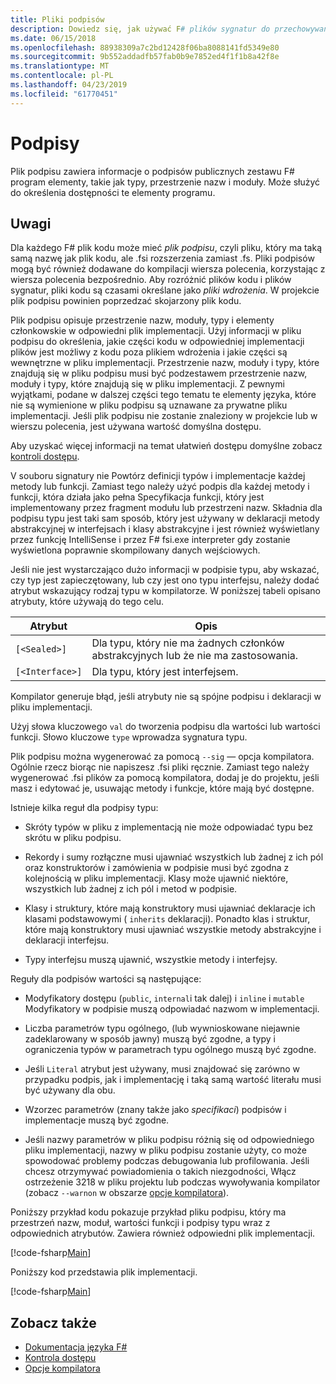 ```yaml
---
title: Pliki podpisów
description: Dowiedz się, jak używać F# plików sygnatur do przechowywania informacji na temat podpisów publicznych zbiór F# program elementy, takie jak typy, przestrzenie nazw i moduły.
ms.date: 06/15/2018
ms.openlocfilehash: 88938309a7c2bd12428f06ba8088141fd5349e80
ms.sourcegitcommit: 9b552addadfb57fab0b9e7852ed4f1f1b8a42f8e
ms.translationtype: MT
ms.contentlocale: pl-PL
ms.lasthandoff: 04/23/2019
ms.locfileid: "61770451"
---
```

# <a name="signatures"></a>Podpisy

Plik podpisu zawiera informacje o podpisów publicznych zestawu F# program elementy, takie jak typy, przestrzenie nazw i moduły. Może służyć do określenia dostępności te elementy programu.

## <a name="remarks"></a>Uwagi

Dla każdego F# plik kodu może mieć *plik podpisu*, czyli pliku, który ma taką samą nazwę jak plik kodu, ale .fsi rozszerzenia zamiast .fs. Pliki podpisów mogą być również dodawane do kompilacji wiersza polecenia, korzystając z wiersza polecenia bezpośrednio. Aby rozróżnić plików kodu i plików sygnatur, pliki kodu są czasami określane jako *pliki wdrożenia*. W projekcie plik podpisu powinien poprzedzać skojarzony plik kodu.

Plik podpisu opisuje przestrzenie nazw, moduły, typy i elementy członkowskie w odpowiedni plik implementacji. Użyj informacji w pliku podpisu do określenia, jakie części kodu w odpowiedniej implementacji plików jest możliwy z kodu poza plikiem wdrożenia i jakie części są wewnętrzne w pliku implementacji. Przestrzenie nazw, moduły i typy, które znajdują się w pliku podpisu musi być podzestawem przestrzenie nazw, moduły i typy, które znajdują się w pliku implementacji. Z pewnymi wyjątkami, podane w dalszej części tego tematu te elementy języka, które nie są wymienione w pliku podpisu są uznawane za prywatne pliku implementacji. Jeśli plik podpisu nie zostanie znaleziony w projekcie lub w wierszu polecenia, jest używana wartość domyślna dostępu.

Aby uzyskać więcej informacji na temat ułatwień dostępu domyślne zobacz [kontroli dostępu](access-control.md).

V souboru signatury nie Powtórz definicji typów i implementacje każdej metody lub funkcji. Zamiast tego należy użyć podpis dla każdej metody i funkcji, która działa jako pełna Specyfikacja funkcji, który jest implementowany przez fragment modułu lub przestrzeni nazw. Składnia dla podpisu typu jest taki sam sposób, który jest używany w deklaracji metody abstrakcyjnej w interfejsach i klasy abstrakcyjne i jest również wyświetlany przez funkcję IntelliSense i przez F# fsi.exe interpreter gdy zostanie wyświetlona poprawnie skompilowany danych wejściowych.

Jeśli nie jest wystarczająco dużo informacji w podpisie typu, aby wskazać, czy typ jest zapieczętowany, lub czy jest ono typu interfejsu, należy dodać atrybut wskazujący rodzaj typu w kompilatorze. W poniższej tabeli opisano atrybuty, które używają do tego celu.

|Atrybut|Opis|
|---------|-----------|
|`[<Sealed>]`|Dla typu, który nie ma żadnych członków abstrakcyjnych lub że nie ma zastosowania.|
|`[<Interface>]`|Dla typu, który jest interfejsem.|

Kompilator generuje błąd, jeśli atrybuty nie są spójne podpisu i deklaracji w pliku implementacji.

Użyj słowa kluczowego `val` do tworzenia podpisu dla wartości lub wartości funkcji. Słowo kluczowe `type` wprowadza sygnatura typu.

Plik podpisu można wygenerować za pomocą `--sig` — opcja kompilatora. Ogólnie rzecz biorąc nie napiszesz .fsi pliki ręcznie. Zamiast tego należy wygenerować .fsi plików za pomocą kompilatora, dodaj je do projektu, jeśli masz i edytować je, usuwając metody i funkcje, które mają być dostępne.

Istnieje kilka reguł dla podpisy typu:

- Skróty typów w pliku z implementacją nie może odpowiadać typu bez skrótu w pliku podpisu.

- Rekordy i sumy rozłączne musi ujawniać wszystkich lub żadnej z ich pól oraz konstruktorów i zamówienia w podpisie musi być zgodna z kolejnością w pliku implementacji. Klasy może ujawnić niektóre, wszystkich lub żadnej z ich pól i metod w podpisie.

- Klasy i struktury, które mają konstruktory musi ujawniać deklaracje ich klasami podstawowymi ( `inherits` deklaracji). Ponadto klas i struktur, które mają konstruktory musi ujawniać wszystkie metody abstrakcyjne i deklaracji interfejsu.

- Typy interfejsu muszą ujawnić, wszystkie metody i interfejsy.

Reguły dla podpisów wartości są następujące:

- Modyfikatory dostępu (`public`, `internal`i tak dalej) i `inline` i `mutable` Modyfikatory w podpisie muszą odpowiadać nazwom w implementacji.

- Liczba parametrów typu ogólnego, (lub wywnioskowane niejawnie zadeklarowany w sposób jawny) muszą być zgodne, a typy i ograniczenia typów w parametrach typu ogólnego muszą być zgodne.

- Jeśli `Literal` atrybut jest używany, musi znajdować się zarówno w przypadku podpis, jak i implementację i taką samą wartość literału musi być używany dla obu.

- Wzorzec parametrów (znany także jako *specifikaci*) podpisów i implementacje muszą być zgodne.

- Jeśli nazwy parametrów w pliku podpisu różnią się od odpowiedniego pliku implementacji, nazwy w pliku podpisu zostanie użyty, co może spowodować problemy podczas debugowania lub profilowania. Jeśli chcesz otrzymywać powiadomienia o takich niezgodności, Włącz ostrzeżenie 3218 w pliku projektu lub podczas wywoływania kompilator (zobacz `--warnon` w obszarze [opcje kompilatora](compiler-options.md)).

Poniższy przykład kodu pokazuje przykład pliku podpisu, który ma przestrzeń nazw, moduł, wartości funkcji i podpisy typu wraz z odpowiednich atrybutów. Zawiera również odpowiedni plik implementacji.

[!code-fsharp[Main](../../../samples/snippets/fsharp/fssignatures/snippet9002.fs)]

Poniższy kod przedstawia plik implementacji.

[!code-fsharp[Main](../../../samples/snippets/fsharp/fssignatures/snippet9001.fs)]

## <a name="see-also"></a>Zobacz także

- [Dokumentacja języka F#](index.md)
- [Kontrola dostępu](access-control.md)
- [Opcje kompilatora](compiler-options.md)
